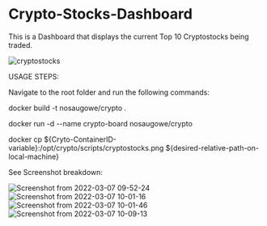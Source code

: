 # Crypto-Stocks-Dashboard
This is a Dashboard that displays the current Top 10 Cryptostocks being traded.

![cryptostocks](https://user-images.githubusercontent.com/25004712/156851560-9a53a3cd-7d40-485d-b947-beb0e1e397d0.png)

USAGE STEPS:

Navigate to the root folder and run the following commands:
   
docker build -t nosaugowe/crypto .

docker run -d --name crypto-board nosaugowe/crypto

docker cp ${Cryto-ContainerID-variable}:/opt/crypto/scripts/cryptostocks.png ${desired-relative-path-on-local-machine}

See Screenshot breakdown:

![Screenshot from 2022-03-07 09-52-24](https://user-images.githubusercontent.com/25004712/157072436-2d766868-02c6-4176-9428-843e67e8b4ed.png)
![Screenshot from 2022-03-07 10-01-16](https://user-images.githubusercontent.com/25004712/157072441-b7a3a836-0ce2-43a2-a405-9960d97a7ddc.png)
![Screenshot from 2022-03-07 10-01-46](https://user-images.githubusercontent.com/25004712/157072443-cbb23fdc-ddaa-471b-9d3d-e218ea2b6fda.png)
![Screenshot from 2022-03-07 10-09-13](https://user-images.githubusercontent.com/25004712/157072451-5488f8d5-8dd0-4570-9527-6b0cbfdebbda.png)
